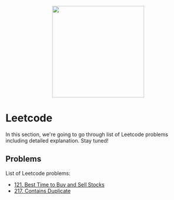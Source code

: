 <p align="center"><img width="250" height="250" src="https://media.giphy.com/media/zmWakhFv4Cllxh0CCP/giphy.gif"/></p>

# Leetcode

In this section, we're going to go through list of Leetcode problems including detailed explanation. Stay tuned!

## Problems

List of Leetcode problems:

- [121. Best Time to Buy and Sell Stocks](/leet/121_Best_Time_to_Buy_and_Sell_Stocks/)
- [217. Contains Duplicate](/leet/217_Contains_Duplicate/)
